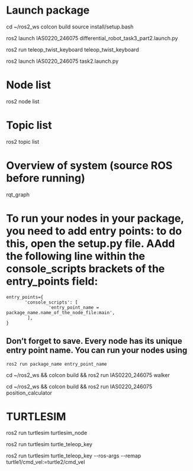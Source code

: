 # Launch package
cd ~/ros2_ws
colcon build
source install/setup.bash

ros2 launch IAS0220_246075 differential_robot_task3_part2.launch.py

ros2 run teleop_twist_keyboard teleop_twist_keyboard

ros2 launch IAS0220_246075 task2.launch.py

# Node list
ros2 node list

# Topic list
ros2 topic list

# Overview of system (source ROS before running)
rqt_graph

# To run your nodes in your package, you need to add entry points: to do this, open the setup.py file. AAdd the following line within the console_scripts brackets of the entry_points field:

```
entry_points={   
       'console_scripts': [
                'entry_point_name = package_name.name_of_the_node_file:main',
        ],
}
```

## Don’t forget to save. Every node has its unique entry point name. You can run your nodes using

```
ros2 run package_name entry_point_name
```

cd ~/ros2_ws && colcon build && ros2 run IAS0220_246075 walker

cd ~/ros2_ws && colcon build && ros2 run IAS0220_246075 position_calculator


# TURTLESIM
ros2 run turtlesim turtlesim_node

ros2 run turtlesim turtle_teleop_key

ros2 run turtlesim turtle_teleop_key --ros-args --remap turtle1/cmd_vel:=turtle2/cmd_vel